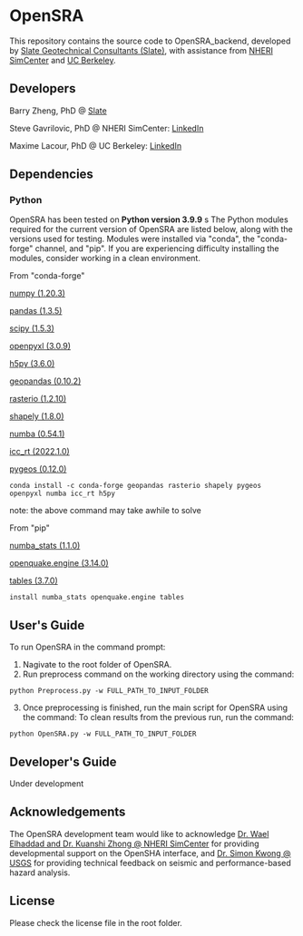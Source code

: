 <!---
**Builds Status**

| **Windows** | **Mac** |
|---|---|
[![Build Status]()]()|[![Build Status]()]()
-->

# OpenSRA
This repository contains the source code to OpenSRA_backend, developed by [Slate Geotechnical Consultants (Slate)](http://slategeotech.com/), with assistance from [NHERI SimCenter](https://simcenter.designsafe-ci.org/) and [UC Berkeley](https://ce.berkeley.edu/).

## Developers
Barry Zheng, PhD @ [Slate](https://slategeotech.com/people/)

Steve Gavrilovic, PhD @ NHERI SimCenter: [LinkedIn](https://www.linkedin.com/in/stevan-gavrilovic-berkeley/)

Maxime Lacour, PhD @ UC Berkeley: [LinkedIn](https://www.linkedin.com/in/maxime-lacour-637a8b79)

## Dependencies

### Python
OpenSRA has been tested on **Python version 3.9.9**
s
The Python modules required for the current version of OpenSRA are listed below, along with the versions used for testing. Modules were installed via "conda", the "conda-forge" channel, and "pip". If you are experiencing difficulty installing the modules, consider working in a clean environment.

From "conda-forge"

[numpy (1.20.3)](https://numpy.org/doc/stable/)

[pandas (1.3.5)](https://pandas.pydata.org/docs/)

[scipy (1.5.3)](https://docs.scipy.org/doc/scipy/reference/)

[openpyxl (3.0.9)](https://openpyxl.readthedocs.io/en/stable/)

[h5py (3.6.0)](https://www.h5py.org/)

[geopandas (0.10.2)](https://geopandas.org/)

[rasterio (1.2.10)](https://rasterio.readthedocs.io/en/latest/)

[shapely (1.8.0)](https://shapely.readthedocs.io/en/stable/manual.html)

[numba (0.54.1)](https://numba.pydata.org)

[icc_rt (2022.1.0)](https://numba.pydata.org/numba-doc/latest/user/performance-tips.html)

[pygeos (0.12.0)](https://pygeos.readthedocs.io/en/stable/)

```
conda install -c conda-forge geopandas rasterio shapely pygeos openpyxl numba icc_rt h5py
```
note: the above command may take awhile to solve

From "pip"

[numba_stats (1.1.0)](https://github.com/HDembinski/numba-stats/)

[openquake.engine (3.14.0)](https://github.com/gem/oq-engine/)

[tables (3.7.0)](https://www.pytables.org/usersguide/installation.html/)

```
install numba_stats openquake.engine tables
```

## User's Guide
To run OpenSRA in the command prompt:

1. Nagivate to the root folder of OpenSRA.
2. Run preprocess command on the working directory using the command:
```
python Preprocess.py -w FULL_PATH_TO_INPUT_FOLDER
```
3. Once preprocessing is finished, run the main script for OpenSRA using the command:
To clean results from the previous run, run the command:
```
python OpenSRA.py -w FULL_PATH_TO_INPUT_FOLDER
```

## Developer's Guide
Under development

## Acknowledgements
The OpenSRA development team would like to acknowledge [Dr. Wael Elhaddad and Dr. Kuanshi Zhong @ NHERI SimCenter](https://simcenter.designsafe-ci.org/about/people/) for providing developmental support on the OpenSHA interface, and [Dr. Simon Kwong @ USGS](https://www.usgs.gov/staff-profiles/neal-simon-kwong) for providing technical feedback on seismic and performance-based hazard analysis.

## License
Please check the license file in the root folder.

